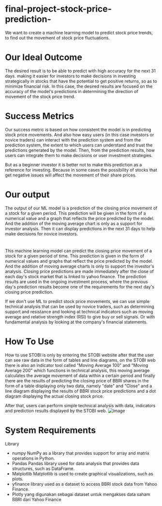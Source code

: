 # final-project-stock-price-prediction-

We want to create a machine learning model to predict stock price trends, to find out the movement of stock price fluctuations.

# Our Ideal Outcome
The desired result is to be able to predict with high accuracy for the next 31 days. making it easier for investors to make decisions in investing strategically in stocks that have the potential to get positive returns, so as to minimize financial risk. In this case, the desired results are focused on the accuracy of the model's predictions in determining the direction of movement of the stock price trend.

# Success Metrics
Our success metric is based on how consistent the model is in predicting stock price movements. And also how easy users (in this case investors or novice traders) can interact with the prediction system and from the prediction system, the extent to which users can understand and trust the predictions generated by the model. Then, from the prediction results, how users can integrate them to make decisions or user investment strategies.

But as a beginner investor it is better not to make this prediction as a reference for investing.
Because in some cases the possibility of stocks that get negative issues will affect the movement of their share prices.

# Our output
The output of our ML model is a prediction of the closing price movement of a stock for a given period. This prediction will be given in the form of a numerical value and a graph that reflects the price predicted by the model. And the addition of the moving average chart is only as a support for investor analysis. Then it can display predictions in the next 31 days to help make decisions for novice investors.

#

This machine learning model can predict the closing price movement of a stock for a given period of time. This prediction is given in the form of numerical values and graphs that reflect the price predicted by the model. And the addition of moving average charts is only to support the investor's analysis. Closing price predictions are made immediately after the close of each day's stock market that is linked to yahoo finance. The prediction results are used in the ongoing investment process, where the previous day's prediction results become one of the requirements for the next day's closing price prediction.

If we don't use ML to predict stock price movements, we can use simple technical analysis that can be used by novice traders, such as determining support and resistance and looking at technical indicators such as moving average and relative strength index (RSI) to give buy or sell signals. Or with fundamental analysis by looking at the company's financial statements.

# How To Use

How to use STOBI is only by entering the STOBI website after that the user can see raw data in the form of tables and line diagrams, on the STOBI web there is also an indicator tool called "Moving Average 100" and "Moving Average 200" which functions in technical analysis, this moving average calculates the average movement of data within a certain period and finally there are the results of predicting the closing price of BBRI shares in the form of a table displaying only two data, namely "date" and "Close" and a line diagram displaying the results of BBRI stock price predictions and a dot diagram displaying the actual closing stock price.

After that, users can perform simple technical analysis with data, indicators and prediction results displayed by the STOBI web.
![image](https://github.com/Agussatya87/final-project-stock-price-prediction-/assets/120473425/e51c42b7-890c-458d-8652-324841acc33f)


# System Requirements

Library
- numpy
  NumPy as a library that provides support for array and matrix operations in Python.
- Pandas
  Pandas library used for data analysis that provides data structures, such as DataFrame.
- Matplotlib
  Matplotlib is used to create graphical visualizations, such as plots.
- yfinance
  library used as a dataset to access BBRI stock data from Yahoo Finance.
- Plotly
  yang digunakan sebagai dataset untuk mengakses data saham BBRI dari Yahoo Finance


